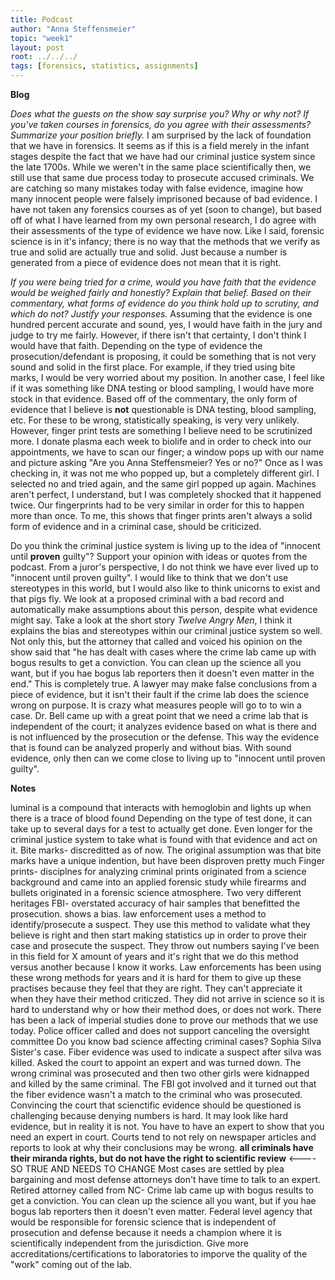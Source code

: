 ```yaml
---
title: Podcast
author: "Anna Steffensmeier"
topic: "week1"
layout: post
root: ../../../
tags: [forensics, statistics, assignments]
---
```


**Blog**

*Does what the guests on the show say surprise you? Why or why not? If you've taken courses in forensics, do you agree with their assessments? Summarize your position briefly.* 
I am surprised by the lack of foundation that we have in forensics. It seems as if this is a field merely in the infant stages despite the fact that we have had our criminal justice system since the late 1700s. While we weren't in the same place scientifically then, we still use that same due process today to prosecute accused criminals. We are catching so many mistakes today with false evidence, imagine how many innocent people were falsely imprisoned because of bad evidence. 
I have not taken any forensics courses as of yet (soon to change), but based off of what I have learned from my own personal research, I do agree with their assessments of the type of evidence we have now. Like I said, forensic science is in it's infancy; there is no way that the methods that we verify as true and solid are actually true and solid. Just because a number is generated from a piece of evidence does not mean that it is right. 

*If you were being tried for a crime, would you have faith that the evidence would be weighed fairly and honestly? Explain that belief. Based on their commentary, what forms of evidence do you think hold up to scrutiny, and which do not? Justify your responses.*
Assuming that the evidence is one hundred percent accurate and sound, yes, I would have faith in the jury and judge to try me fairly. However, if there isn't that certainty, I don't think I would have that faith. Depending on the type of evidence the prosecution/defendant is proposing, it could be something that is not very sound and solid in the first place. For example, if they tried using bite marks, I would be very worried about my position. In another case, I feel like if it was something like DNA testing or blood sampling, I would have more stock in that evidence. 
Based off of the commentary, the only form of evidence that I believe is **not** questionable is DNA testing, blood sampling, etc. For these to be wrong, statistically speaking, is very very unlikely. However, finger print tests are something I believe need to be scrutinized more. I donate plasma each week to biolife and in order to check into our appointments, we have to scan our finger; a window pops up with our name and picture asking "Are you Anna Steffensmeier? Yes or no?" Once as I was checking in, it was not me who popped up, but a completely different girl. I selected no and tried again, and the same girl popped up again. Machines aren't perfect, I understand, but I was completely shocked that it happened twice. Our fingerprints had to be very similar in order for this to happen more than once. To me, this shows that finger prints aren't always a solid form of evidence and in a criminal case, should be criticized.

Do you think the criminal justice system is living up to the idea of "innocent until **proven** guilty"? Support your opinion with ideas or quotes from the podcast.
From a juror's perspective, I do not think we have ever lived up to "innocent until proven guilty". I would like to think that we don't use stereotypes in this world, but I would also like to think unicorns to exist and that pigs fly. We look at a proposed criminal with a bad record and automatically make assumptions about this person, despite what evidence might say. Take a look at the short story *Twelve Angry Men*, I think it explains the bias and stereotypes within our criminal justice system so well. 
Not only this, but the attorney that called and voiced his opinion on the show said that "he has dealt with cases where the crime lab came up with bogus results to get a conviction. You can clean up the science all you want, but if you hae bogus lab reporters then it doesn't even matter in the end." This is completely true. A lawyer may make false conclusions from a piece of evidence, but it isn't their fault if the crime lab does the science wrong on purpose. It is crazy what measures people will go to to win a case. Dr. Bell came up with a great point that we need a crime lab that is independent of the court; it analyzes evidence based on what is there and is not influenced by the prosecution or the defense. This way the evidence that is found can be analyzed properly and without bias. With sound evidence, only then can we come close to living up to "innocent until proven guilty".

 **Notes**

luminal is a compound that interacts with hemoglobin and lights up when there is a trace of blood found
Depending on the type of test done, it can take up to several days for a test to actually get done. Even longer for the criminal justice system to take what is found with that evidence and act on it. 
Bite marks- discreditted as of now. The original assumption was that bite marks have a unique indention, but have been disproven pretty much
Finger prints- disciplnes for analyzing criminal prints originated from a science background and came into an applied forensic study while firearms and bullets originated in a forensic science atmosphere. Two very different heritages
FBI- overstated accuracy of hair samples that benefitted the prosecution. shows a bias. law enforcement uses a method to identify/prosecute a suspect. They use this method to validate what they believe is right and then start making statistics up  in order to prove their case and prosecute the suspect. They throw out numbers saying I've been in this field for X amount of years and it's right that we do this method versus another because I know it works. Law enforcements has been using these wrong methods for years and it is hard for them to give up these practises because they feel that they are right. They can't appreciate it when they have their method criticzed. They did not arrive in science so it is hard to understand why or how their method does, or does not work. There has been a lack of imperial studies done to prove our methods that we use today.
Police officer called and does not support canceling the oversight committee
Do you know bad science affecting criminal cases?
Sophia Silva Sister's case. Fiber evidence was used to indicate a suspect after silva was killed. Asked the court to appoint an expert and was turned down. The wrong criminal was prosecuted and then two other girls were kidnapped and killed by the same criminal. The FBI got involved and it turned out that the fiber evidence wasn't a match to the criminal who was prosecuted. Convincing the court that scienctific evidence should be questioned is challenging because denying numbers is hard. It may look like hard evidence, but in reality it is not. You have to have an expert to show that you need an expert in court. Courts tend to not rely on newspaper articles and reports to look at why their conclusions may be wrong. 
**all criminals have their miranda rights, but do not have the right to scientific review** <---- SO TRUE AND NEEDS TO CHANGE
Most cases are settled by plea bargaining and most defense attorneys don't have time to talk to an expert. 
Retired attorney called from NC- Crime lab came up with bogus results to get a conviction. You can clean up the science all you want, but if you hae bogus lab reporters then it doesn't even matter.
Federal level agency that would be responsible for forensic science that is independent of prosecution and defense because it needs a champion where it is scientifically independent from the jurisdiction. Give more accreditations/certifications to laboratories to imporve the quality of the "work" coming out of the lab. 

